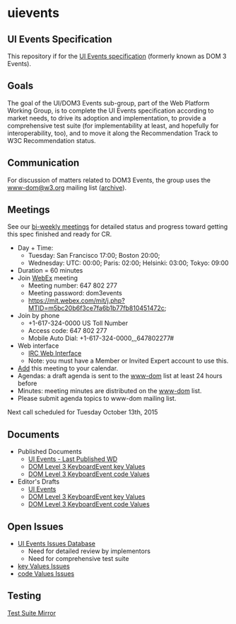 # uievents

## UI Events Specification

This repository if for the [UI Events specification](https://w3c.github.io/uievents/) (formerly known as DOM 3 Events).

## Goals

The goal of the UI/DOM3 Events sub-group, part of the Web Platform Working Group, is to complete the
UI Events specification according to market needs, to drive its adoption and implementation, to provide
a comprehensive test suite (for implementability at least, and hopefully for interoperability, too),
and to move it along the Recommendation Track to W3C Recommendation status.

## Communication

For discussion of matters related to DOM3 Events, the group uses the www-dom@w3.org mailing list ([archive](http://lists.w3.org/Archives/Public/www-dom/)).

## Meetings

See our [bi-weekly meetings](https://github.com/w3c/uievents/blob/gh-pages/README.md#meetings) for detailed status and progress toward getting this spec finished and ready for CR.

* Day + Time:
    * Tuesday: San Francisco 17:00; Boston 20:00;
    * Wednesday: UTC: 00:00; Paris: 02:00; Helsinki: 03:00; Tokyo: 09:00
* Duration = 60 minutes
* Join [WebEx](https://mit.webex.com/mit/j.php?MTID=m5bc20b6f3ce7fa6b1b77fb810451472c) meeting
    * Meeting number: 647 802 277
    * Meeting password: dom3events
    * https://mit.webex.com/mit/j.php?MTID=m5bc20b6f3ce7fa6b1b77fb810451472c;
* Join by phone
    * +1-617-324-0000 US Toll Number
    * Access code: 647 802 277
    * Mobile Auto Dial: +1-617-324-0000,,,647802277#
* Web interface
    * [IRC Web Interface](http://irc.w3.org/)
    * Note: you must have a Member or Invited Expert account to use this.
* [Add](https://mit.webex.com/mit/j.php?MTID=m83ecc36e7e20f853b5b4babc0c7f90f7) this meeting to your calendar.
* Agendas: a draft agenda is sent to the [www-dom](http://lists.w3.org/Archives/Public/www-dom/) list at least 24 hours before
* Minutes: meeting minutes are distributed on the [www-dom](http://lists.w3.org/Archives/Public/www-dom/) list.
* Please submit agenda topics to www-dom mailing list.

Next call scheduled for Tuesday October 13th, 2015

## Documents

* Published Documents
    * [UI Events - Last Published WD](http://www.w3.org/TR/uievents/)
    * [DOM Level 3 KeyboardEvent key Values](http://www.w3.org/TR/DOM-Level-3-Events-key/)
    * [DOM Level 3 KeyboardEvent code Values](http://www.w3.org/TR/DOM-Level-3-Events-code/)
* Editor's Drafts
    * [UI Events](https://w3c.github.io/uievents/)
    * [DOM Level 3 KeyboardEvent key Values](https://w3c.github.io/DOM-Level-3-Events-key/)
    * [DOM Level 3 KeyboardEvent code Values](https://w3c.github.io/DOM-Level-3-Events-code/)

## Open Issues

* [UI Events Issues Database](https://github.com/w3c/uievents/issues)
   * Need for detailed review by implementors
   * Need for comprehensive test suite
* [key Values Issues](https://github.com/w3c/DOM-Level-3-Events-key/issues)
* [code Values Issues](https://github.com/w3c/DOM-Level-3-Events-code/issues)

## Testing

[Test Suite Mirror](http://w3c-test.org/DOMEvents/)
